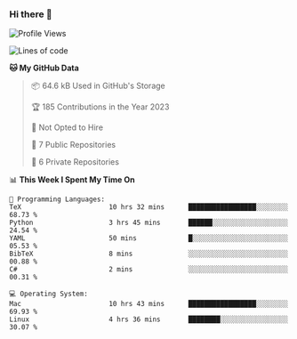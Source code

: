 ### Hi there 👋

<!--
**huayuan4396/huayuan4396** is a ✨ _special_ ✨ repository because its `README.md` (this file) appears on your GitHub profile.

Here are some ideas to get you started:

- 🔭 I’m currently working on ...
- 🌱 I’m currently learning ...
- 👯 I’m looking to collaborate on ...
- 🤔 I’m looking for help with ...
- 💬 Ask me about ...
- 📫 How to reach me: ...
- 😄 Pronouns: ...
- ⚡ Fun fact: ...
-->

<!--START_SECTION:waka-->
![Profile Views](http://img.shields.io/badge/Profile%20Views-0-blue)

![Lines of code](https://img.shields.io/badge/From%20Hello%20World%20I%27ve%20Written-180.1%20thousand%20lines%20of%20code-blue)

**🐱 My GitHub Data** 

> 📦 64.6 kB Used in GitHub's Storage 
 > 
> 🏆 185 Contributions in the Year 2023
 > 
> 🚫 Not Opted to Hire
 > 
> 📜 7 Public Repositories 
 > 
> 🔑 6 Private Repositories 
 > 
📊 **This Week I Spent My Time On** 

```text
💬 Programming Languages: 
TeX                      10 hrs 32 mins      █████████████████░░░░░░░░   68.73 % 
Python                   3 hrs 45 mins       ██████░░░░░░░░░░░░░░░░░░░   24.54 % 
YAML                     50 mins             █░░░░░░░░░░░░░░░░░░░░░░░░   05.53 % 
BibTeX                   8 mins              ░░░░░░░░░░░░░░░░░░░░░░░░░   00.88 % 
C#                       2 mins              ░░░░░░░░░░░░░░░░░░░░░░░░░   00.31 % 

💻 Operating System: 
Mac                      10 hrs 43 mins      █████████████████░░░░░░░░   69.93 % 
Linux                    4 hrs 36 mins       ████████░░░░░░░░░░░░░░░░░   30.07 % 
```


<!--END_SECTION:waka-->
